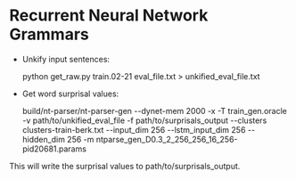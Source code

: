 # Recurrent Neural Network Grammars

* Unkify input sentences: 

    python get_raw.py train.02-21 eval_file.txt > unkified_eval_file.txt

* Get word surprisal values:

    build/nt-parser/nt-parser-gen --dynet-mem 2000  -x -T train_gen.oracle -v path/to/unkified_eval_file -f path/to/surprisals_output --clusters clusters-train-berk.txt --input_dim 256 --lstm_input_dim 256 --hidden_dim 256 -m ntparse_gen_D0.3_2_256_256_16_256-pid20681.params

This will write the surprisal values to path/to/surprisals_output.